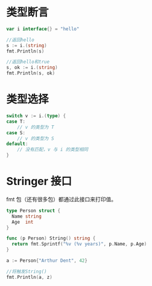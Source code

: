 # 类型断言

```go
var i interface{} = "hello"

//返回hello
s := i.(string)
fmt.Println(s)

//返回hello和true
s, ok := i.(string)
fmt.Println(s, ok)
```

# 类型选择

```go
switch v := i.(type) {
case T:
    // v 的类型为 T
case S:
    // v 的类型为 S
default:
    // 没有匹配，v 与 i 的类型相同
}
```

# Stringer 接口

fmt 包（还有很多包）都通过此接口来打印值。

```go
type Person struct {
  Name string
  Age  int
}

func (p Person) String() string {
  return fmt.Sprintf("%v (%v years)", p.Name, p.Age)
}

a := Person{"Arthur Dent", 42}

//将触发String()
fmt.Println(a, z)
```
